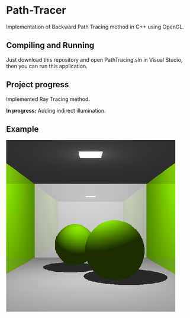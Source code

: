 # Path-Tracer

Implementation of Backward Path Tracing method in C++ using OpenGL.

## Compiling and Running

Just download this repository and open PathTracing.sln in Visual Studio, then you can run this application. 

## Project progress

Implemented Ray Tracing method.

<b>In progress:</b> Adding indirect illumination.

## Example

![Cornell Box](example/raytracer.png?raw=true "Cornell Box")

